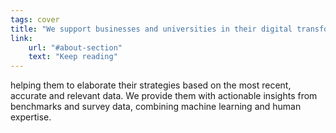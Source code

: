 ```yaml
---
tags: cover
title: "We support businesses and universities in their digital transformation,"
link:
    url: "#about-section"
    text: "Keep reading"
---
```

helping them to elaborate their strategies based on the most recent, accurate and relevant data. We provide them with actionable insights from benchmarks and survey data, combining machine learning and human expertise.
